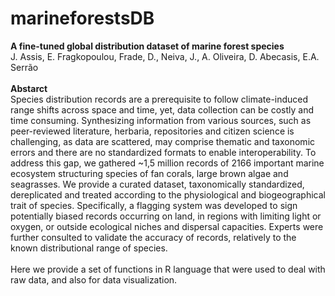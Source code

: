 # marineforestsDB
**A fine-tuned global distribution dataset of marine forest species**
<br>
J. Assis, E. Fragkopoulou, Frade, D., Neiva, J., A. Oliveira, D. Abecasis, E.A. Serrão
<br>
<br>
**Abstarct**
<br>
Species distribution records are a prerequisite to follow climate-induced range shifts across space and time, yet, data collection can be costly and time consuming. Synthesizing information from various sources, such as peer-reviewed literature, herbaria, repositories and citizen science is challenging, as data are scattered, may comprise thematic and taxonomic errors and there are no standardized formats to enable interoperability. To address this gap, we gathered ~1,5 million records of 2166 important marine ecosystem structuring species of fan corals, large brown algae and seagrasses. We provide a curated dataset, taxonomically standardized, dereplicated and treated according to the physiological and biogeographical trait of species. Specifically, a flagging system was developed to sign potentially biased records occurring on land, in regions with limiting light or oxygen, or outside ecological niches and dispersal capacities. Experts were further consulted to validate the accuracy of records, relatively to the known distributional range of species. 
<br>
<br>
Here we provide a set of functions in R language that were used to deal with raw data, and also for data visualization.
